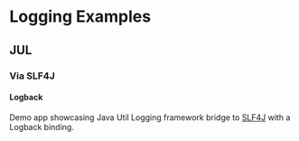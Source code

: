 # Logging Examples

## JUL

### Via SLF4J

#### Logback

Demo app showcasing Java Util Logging framework
bridge to [SLF4J](../README.md)
with a Logback binding.
